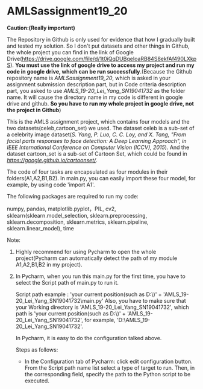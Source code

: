 # AMLSassignment19_20
**Caution:(Really important)** 

The Repository in Github is only used for evidence that how I gradually built and tested my solution. So I don't put datasets and other things in Github, the whole project you can find in the link of Google  Drive(https://drive.google.com/file/d/1t0iQqDUBqeIoaRB84S8ekfAf490LXkpS). **You must use the link of google drive to access my project and run my code in google drive, which can be run successfully**.(Because the Github repository name is  *AMLSassignment19_20*, which is asked in your assignment submission description part, but in Code criteria description part, you asked to use *AMLS_19-20_Lei_Yang_SN19041732* as the folder name. It will cause the directory name in my code is different in google drive and github. **So you have to run my whole project in google drive, not the project in Github**)

This is the AMLS assignment project, which contains four models and the two datasets(celeb,cartoon_set) we used. The dataset celeb is a sub-set of a celebrity image dataset(*S. Yang, P. Luo, C. C. Loy, and X. Tang, "From facial parts responses to face detection: A Deep Learning Approach", in IEEE International Conference on Computer Vision (ICCV), 2015*). And the dataset cartoon_set is a sub-set of Cartoon Set, which could be found in *https://google.github.io/cartoonset/*.

The code of four tasks are encapsulated as four modules in their folders(A1,A2,B1,B2). In main.py, you can easily import these four model, for example, by using code 'import A1'.

The following packages are required to run my code:

numpy, pandas,  matplotlib.pyplot，PIL, cv2, sklearn(sklearn.model_selection, sklearn.preprocessing, sklearn.decomposition, sklearn.metrics, sklearn.pipeline, sklearn.linear_model), time



Note:

1. Highly recommend for using Pycharm to open the whole project(Pycharm can automatically detect the path of my module A1,A2,B1,B2 in my project).

2. In Pycharm, when you run this main.py for the first time, you have to select the Script path of main.py to run it. 

   Script path example : 'your current position(such as D:\\)' + 'AMLS_19-20_Lei_Yang_SN19041732\main.py' Also, you have to make sure that your Working directory is 'AMLS_19-20_Lei_Yang_SN19041732', which path is 'your current position(such as D:\\)' + 'AMLS_19-20_Lei_Yang_SN19041732', for example, 'D:\\AMLS_19-20_Lei_Yang_SN19041732'.

   In Pycharm, it is easy to do the configuration talked above.

   Steps as follows:

   - In the Configuration tab of Pycharm:  click edit configuration button. From the Script path name list select a type of target to run. Then, in the corresponding field, specify the path to the Python script to be executed.
